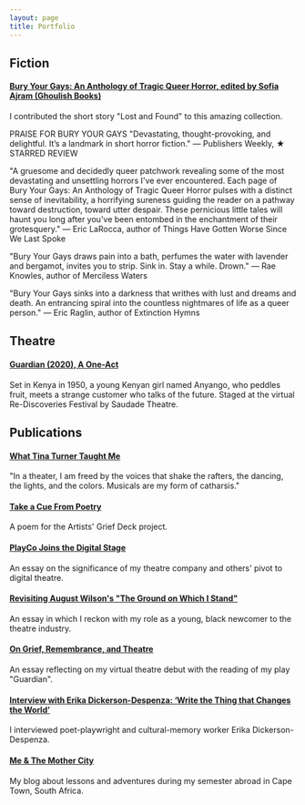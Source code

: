 ```yaml
---
layout: page
title: Portfolio
---
```


## Fiction

#### [Bury Your Gays: An Anthology of Tragic Queer Horror, edited by Sofia Ajram (Ghoulish Books)](https://ghoulish.rip/product/bury-your-gays-an-anthology-of-tragic-queer-horror/)
I contributed the short story "Lost and Found" to this amazing collection.

PRAISE FOR BURY YOUR GAYS
"Devastating, thought-provoking, and delightful. It’s a landmark in short horror fiction." — Publishers Weekly, ★ STARRED REVIEW

"A gruesome and decidedly queer patchwork revealing some of the most devastating and unsettling horrors I've ever encountered. Each page of Bury Your Gays: An Anthology of Tragic Queer Horror pulses with a distinct sense of inevitability, a horrifying sureness guiding the reader on a pathway toward destruction, toward utter despair. These pernicious little tales will haunt you long after you've been entombed in the enchantment of their grotesquery." — Eric LaRocca, author of Things Have Gotten Worse Since We Last Spoke

"Bury Your Gays draws pain into a bath, perfumes the water with lavender and bergamot, invites you to strip. Sink in. Stay a while. Drown." — Rae Knowles, author of Merciless Waters

"Bury Your Gays sinks into a darkness that writhes with lust and dreams and death. An entrancing spiral into the countless nightmares of life as a queer person." — Eric Raglin, author of Extinction Hymns

## Theatre

#### [Guardian (2020), A One-Act](https://instagram.com/saudadetheatre)
Set in Kenya in 1950, a young Kenyan girl named Anyango, who peddles fruit, meets a strange customer who talks of the future. Staged at the virtual Re-Discoveries Festival by Saudade Theatre.

## Publications

#### [What Tina Turner Taught Me](https://catapult.co/stories/charlene-adhiambo-tina-turner-musical-catharsis-grief-family/)
"In a theater, I am freed by the voices that shake the rafters, the dancing, the lights, and the colors. Musicals are my form of catharsis."

#### [Take a Cue From Poetry](https://griefdeck.com/card/take-a-cue-from-poetry/)
A poem for the Artists' Grief Deck project.

#### [PlayCo Joins the Digital Stage](https://playco.org/community/playco-joins-the-digital-stage/)
An essay on the significance of my theatre company and others' pivot to digital theatre.

#### [Revisiting August Wilson's "The Ground on Which I Stand"](https://playco.org/community/revisitingaugustwilson/)
An essay in which I reckon with my role as a young, black newcomer to the theatre industry.

#### [On Grief, Remembrance, and Theatre](https://www.playco.org/community/on-grief-remembrance-and-theatre)
An essay reflecting on my virtual theatre debut with the reading of my play "Guardian".

#### [Interview with Erika Dickerson-Despenza: ‘Write the Thing that Changes the World’](https://www.playco.org/community/interview-with-erika-dickerson-despenza)
I interviewed poet-playwright and cultural-memory worker Erika Dickerson-Despenza.

#### [Me & The Mother City](https://alaro18.wixsite.com)
My blog about lessons and adventures during my semester abroad in Cape Town, South Africa.